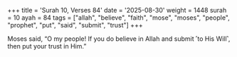 +++
title = 'Surah 10, Verses 84'
date = '2025-08-30'
weight = 1448
surah = 10
ayah = 84
tags = ["allah", "believe", "faith", "mose", "moses", "people", "prophet", "put", "said", "submit", "trust"]
+++

Moses said, “O my people! If you do believe in Allah and submit ˹to His Will˺, then put your trust in Him.”